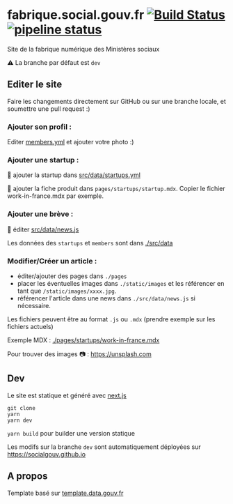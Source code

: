 # fabrique.social.gouv.fr [![Build Status](https://travis-ci.com/SocialGouv/socialgouv.github.io.svg?branch=dev)](https://travis-ci.com/SocialGouv/socialgouv.github.io) [![pipeline status](https://gitlab.factory.social.gouv.fr/SocialGouv/socialgouv-github-io/badges/dev/pipeline.svg)](https://gitlab.factory.social.gouv.fr/SocialGouv/socialgouv-github-io/commits/dev)

Site de la fabrique numérique des Ministères sociaux

⚠ La branche par défaut est `dev`

## Editer le site

Faire les changements directement sur GitHub ou sur une branche locale, et soumettre une pull request :)

### Ajouter son profil :

Editer [members.yml](https://github.com/SocialGouv/socialgouv.github.io/edit/dev/src/data/members.yml) et ajouter votre photo :)

### Ajouter une startup :

📝 ajouter la startup dans [src/data/startups.yml](https://github.com/SocialGouv/socialgouv.github.io/edit/dev/src/data/startups.yml)

📝 ajouter la fiche produit dans `pages/startups/startup.mdx`. Copier le fichier work-in-france.mdx par exemple.

### Ajouter une brève :

📝 éditer [src/data/news.js](https://github.com/SocialGouv/socialgouv.github.io/edit/dev/src/data/news.js)

Les données des `startups` et `members` sont dans [./src/data](./src/data)

### Modifier/Créer un article :

- éditer/ajouter des pages dans `./pages`
- placer les éventuelles images dans `./static/images` et les référencer en tant que `/static/images/xxxx.jpg`.
- référencer l'article dans une news dans `./src/data/news.js` si nécessaire.

Les fichiers peuvent être au format `.js` ou `.mdx` (prendre exemple sur les fichiers actuels)

Exemple MDX : [./pages/startups/work-in-france.mdx](./pages/startups/work-in-france.mdx)

Pour trouver des images 📷 : https://unsplash.com

## Dev

Le site est statique et généré avec [next.js](https://github.com/zeit/next.js)

```
git clone
yarn
yarn dev
```

`yarn build` pour builder une version statique

Les modifs sur la branche `dev` sont automatiquement déployées sur https://socialgouv.github.io

## A propos

Template basé sur [template.data.gouv.fr](https://github.com/etalab/template.data.gouv.fr)
